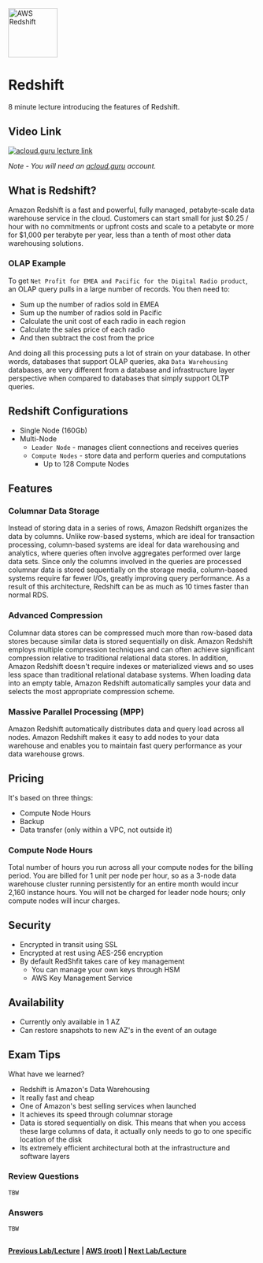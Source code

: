 <img src="https://i.imgur.com/N8u3ppG.png" height="100" title="AWS Redshift" />  

Redshift
======

8 minute lecture introducing the features of Redshift.


## Video Link

[![acloud.guru lecture link](https://i.imgur.com/DGnYvau.png)](https://acloud.guru/course/aws-certified-solutions-architect-associate/learn/databases/redshift/watch)

*Note - You will need an [acloud.guru](acloud.guru) account.*


## What is Redshift?

Amazon Redshift is a fast and powerful, fully managed, petabyte-scale data warehouse service in the cloud. Customers
can start small for just $0.25 / hour with no commitments or upfront costs and scale to a petabyte or more for
$1,000 per terabyte per year, less than a tenth of most other data warehousing solutions.


### OLAP Example

To get `Net Profit for EMEA and Pacific for the Digital Radio product`, an OLAP query pulls in a large number of 
records. You then need to:

* Sum up the number of radios sold in EMEA
* Sum up the number of radios sold in Pacific
* Calculate the unit cost of each radio in each region
* Calculate the sales price of each radio
* And then subtract the cost from the price

And doing all this processing puts a lot of strain on your database. In other words, databases that support OLAP 
queries, aka `Data Warehousing` databases, are very different from a database and infrastructure layer perspective 
when compared to databases that simply support OLTP queries.


## Redshift Configurations

* Single Node (160Gb)
* Multi-Node
  * `Leader Node` - manages client connections and receives queries
  * `Compute Nodes` - store data and perform queries and computations
    * Up to 128 Compute Nodes
    

## Features    
      
### Columnar Data Storage

Instead of storing data in a series of rows, Amazon Redshift organizes the data by columns. Unlike row-based systems,
which are ideal for transaction processing, column-based systems are ideal for data warehousing and analytics, 
where queries often involve aggregates performed over large data sets. Since only the columns involved in the
queries are processed columnar data is stored sequentially on the storage media, column-based systems require
far fewer I/Os, greatly improving query performance.  As a result of this architecture, Redshift can be as 
much as 10 times faster than normal RDS.


### Advanced Compression

Columnar data stores can be compressed much more than row-based data stores because similar data is stored 
sequentially on disk. Amazon Redshift employs multiple compression techniques and can often achieve significant
compression relative to traditional relational data stores. In addition, Amazon Redshift doesn't require indexes
or materialized views and so uses less space than traditional relational database systems. When loading data
into an empty table, Amazon Redshift automatically samples your data and selects the most appropriate 
compression scheme.


### Massive Parallel Processing (MPP)

Amazon Redshift automatically distributes data and query load across all nodes. Amazon Redshift makes it easy to
add nodes to your data warehouse and enables you to maintain fast query performance as your data warehouse
grows.


## Pricing

It's based on three things: 

* Compute Node Hours
* Backup
* Data transfer (only within a VPC, not outside it)


### Compute Node Hours

Total number of hours you run across all your compute nodes for the billing period. You are billed for 1 unit
per node per hour, so as a 3-node data warehouse cluster running persistently for an entire month would incur
2,160 instance hours. You will not be charged for leader node hours; only compute nodes will incur charges.


## Security

* Encrypted in transit using SSL
* Encrypted at rest using AES-256 encryption
* By default RedShfit takes care of key management
  * You can manage your own keys through HSM
  * AWS Key Management Service
  

## Availability

* Currently only available in 1 AZ
* Can restore snapshots to new AZ's in the event of an outage

 
## Exam Tips

What have we learned?

* Redshift is Amazon's Data Warehousing 
* It really fast and cheap
* One of Amazon's best selling services when launched
* It achieves its speed through columnar storage
* Data is stored sequentially on disk. This means that when you access these large columns of data, it
  actually only needs to go to one specific location of the disk
* Its extremely efficient architectural both at the infrastructure and software layers

    
### Review Questions

    TBW

### Answers

    TBW
    
  
## 

**[Previous Lab/Lecture](databases-dynamodb.md) | [AWS (root)](../readme.adoc) | [Next Lab/Lecture](databases-elasticache.md)**










